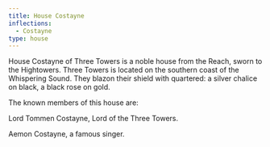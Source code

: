 ```yaml
---
title: House Costayne
inflections:
  - Costayne
type: house
---
```


 House Costayne of Three Towers is a noble house from the Reach, sworn to the Hightowers. Three Towers is located on the southern coast of the Whispering Sound. They blazon their shield with quartered: a silver chalice on black, a black rose on gold.

The known members of this house are:

Lord Tommen Costayne, Lord of the Three Towers.

Aemon Costayne, a famous singer.



